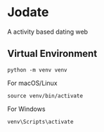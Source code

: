 # Jodate
A activity based dating web

## Virtual Environment
```python -m venv venv```

For macOS/Linux

```source venv/bin/activate```

For Windows

```venv\Scripts\activate```

